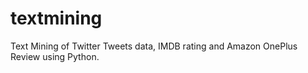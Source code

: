 # textmining
Text Mining of Twitter Tweets data, IMDB rating and Amazon OnePlus Review using Python. 
